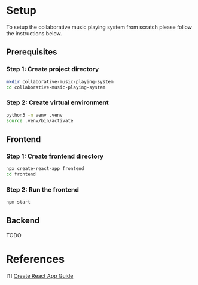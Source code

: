 # Setup

To setup the collaborative music playing system from scratch please follow the instructions below.

## Prerequisites

### Step 1: Create project directory

```bash
mkdir collaborative-music-playing-system
cd collaborative-music-playing-system
```

### Step 2: Create virtual environment

```bash
python3 -m venv .venv
source .venv/bin/activate
```

## Frontend

### Step 1: Create frontend directory

```bash
npx create-react-app frontend
cd frontend
```

### Step 2: Run the frontend

```bash
npm start
```

## Backend

TODO

# References

[1] [Create React App Guide](https://create-react-app.dev/docs/getting-started)
